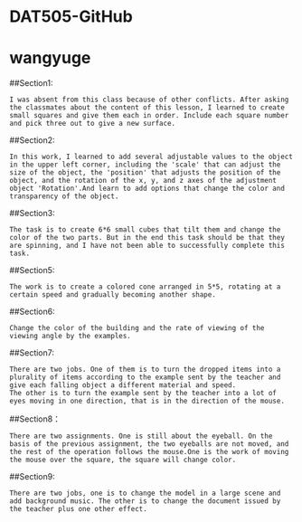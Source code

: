 # DAT505-GitHub
# wangyuge
##Section1:

    I was absent from this class because of other conflicts. After asking the classmates about the content of this lesson, I learned to create small squares and give them each in order. Include each square number and pick three out to give a new surface.

##Section2:

    In this work, I learned to add several adjustable values ​​to the object in the upper left corner, including the 'scale' that can adjust the size of the object, the 'position' that adjusts the position of the object, and the rotation of the x, y, and z axes of the adjustment object 'Rotation'.And learn to add options that change the color and transparency of the object.

##Section3:

    The task is to create 6*6 small cubes that tilt them and change the color of the two parts. But in the end this task should be that they are spinning, and I have not been able to successfully complete this task.

##Section5:

    The work is to create a colored cone arranged in 5*5, rotating at a certain speed and gradually becoming another shape.

##Section6:

    Change the color of the building and the rate of viewing of the viewing angle by the examples.

##Section7:

    There are two jobs. One of them is to turn the dropped items into a plurality of items according to the example sent by the teacher and give each falling object a different material and speed.
    The other is to turn the example sent by the teacher into a lot of eyes moving in one direction, that is in the direction of the mouse.

##Section8：

    There are two assignments. One is still about the eyeball. On the basis of the previous assignment, the two eyeballs are not moved, and the rest of the operation follows the mouse.One is the work of moving the mouse over the square, the square will change color.

##Section9:

    There are two jobs, one is to change the model in a large scene and add background music. The other is to change the document issued by the teacher plus one other effect.

